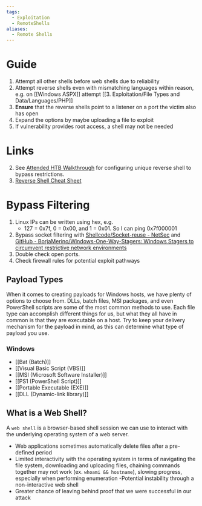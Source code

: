 ```yaml
---
tags:
  - Exploitation
  - RemoteShells
aliases:
  - Remote Shells
---
```


# Guide

1. Attempt all other shells before web shells due to reliability
2. Attempt reverse shells even with mismatching languages within reason, e.g. on [[Windows ASPX]] attempt [[3. Exploitation/File Types and Data/Languages/PHP]] 
3. **Ensure** that the reverse shells point to a listener on a port the victim also has open
4. Expand the options by maybe uploading a file to exploit
5. If vulnerability provides root access, a shell may not be needed

# Links

2. See [Attended HTB Walkthrough](https://hackso.me/attended-htb-walkthrough/) for configuring unique reverse shell to bypass restrictions. 
3. [Reverse Shell Cheat Sheet](https://github.com/swisskyrepo/PayloadsAllTheThings/blob/master/Methodology%20and%20Resources/Reverse%20Shell%20Cheatsheet.md)

# Bypass Filtering

1. Linux IPs can be written using hex,  e.g.
	* 127 = 0x7f, 0 = 0x00, and 1 = 0x01. So I can ping 0x7f000001
2. Bypass socket filtering with [Shellcode/Socket-reuse - NetSec](https://nets.ec/Shellcode/Socket-reuse) and [GitHub - BorjaMerino/Windows-One-Way-Stagers: Windows Stagers to circumvent restrictive network environments](https://github.com/BorjaMerino/Windows-One-Way-Stagers)
3. Double check open ports.
4. Check firewall rules for potential exploit pathways

## Payload Types

When it comes to creating payloads for Windows hosts, we have plenty of options to choose from. DLLs, batch files, MSI packages, and even PowerShell scripts are some of the most common methods to use. Each file type can accomplish different things for us, but what they all have in common is that they are executable on a host. Try to keep your delivery mechanism for the payload in mind, as this can determine what type of payload you use.
### Windows 

- [[Bat (Batch)]]
- [[Visual Basic Script (VBS)]]
- [[MSI (Microsoft Software Installer)]]
- [[PS1 (PowerShell Script)]]
- [[Portable Executable (EXE)]]
- [[DLL (Dynamic-link library)]]

## What is a Web Shell?

A `web shell` is a browser-based shell session we can use to interact with the underlying operating system of a web server.

- Web applications sometimes automatically delete files after a pre-defined period
- Limited interactivity with the operating system in terms of navigating the file system, downloading and uploading files, chaining commands together may not work (ex. `whoami && hostname`), slowing progress, especially when performing enumeration -Potential instability through a non-interactive web shell
- Greater chance of leaving behind proof that we were successful in our attack


